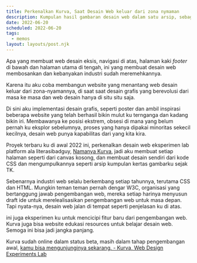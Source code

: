 ```yaml
---
title: Perkenalkan Kurva, Saat Desain Web keluar dari zona nymaman
description: Kumpulan hasil gambaran desain web dalam satu arsip, sebagai eksplorasi dan edukasi.
date: 2022-06-20
scheduled: 2022-06-20
tags:
  - memos
layout: layouts/post.njk
---
```


Apa yang membuat web desain eksis, navigasi di atas, halaman kaki *footer* di bawah dan halaman utama di tengah, ini yang membuat desain web membosankan dan kebanyakan industri sudah meremehkannya.

Karena itu aku coba membangun website yang menantang web desain keluar dari zona-nyamannya, di saat saat desain grafis yang berevolusi dari masa ke masa dan web desain hanya di situ situ saja.

Di sini aku implementasi desain grafis, seperti poster dan ambil inspirasi beberapa website yang telah berhasil bikin mulut ku ternganga dan kadang bikin iri. Membawanya ke posisi ekstrem, obsesi di mana yang belum pernah ku eksplor sebelumnya, proses yang hanya dipakai minoritas sekecil kecilnya, desain web punya kapabilitas dari yang kita kira. 

Proyek terbaru ku di awal 2022 ini, perkenalkan desain web eksperimen lab platform ala literasibadguy, [Namanya Kurva](https://kurva.xyz), jadi aku membuat setiap halaman seperti dari canvas kosong, dan membuat desain sendiri dari kode CSS dan mengumpulkannya seperti arsip kumpulan kertas gambarku sejak TK. 

Sebenarnya industri web selalu berkembang setiap tahunnya, terutama CSS dan HTML. Mungkin teman teman pernah dengar W3C, organisasi yang bertanggung jawab pengembangan web, mereka setiap harinya menyusun draft ide untuk merelealisasikan pengembangan web untuk masa depan. Tapi nyata-nya, desain web jalan di tempat seperti penjelasan ku di atas.

ini juga eksperimen ku untuk mencicipi fitur baru dari pengembangan web. Kurva juga bisa website edukasi resources untuk belajar desain web. Semoga ini bisa jadi jangka panjang.

Kurva sudah online dalam status beta, masih dalam tahap pengembangan awal, [kamu bisa mengunjunginya sekarang. - Kurva, Web Design Experiments Lab](https://kurva.xyz)

